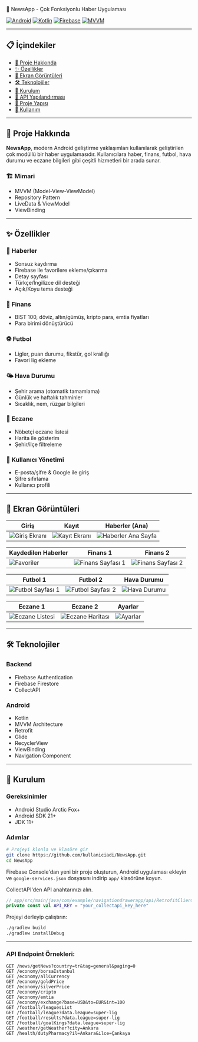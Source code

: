 📱 NewsApp - Çok Fonksiyonlu Haber Uygulaması

[![Android](https://img.shields.io/badge/Android-3DDC84?style=for-the-badge&logo=android&logoColor=white)](https://developer.android.com/)
[![Kotlin](https://img.shields.io/badge/Kotlin-0095D5?style=for-the-badge&logo=kotlin&logoColor=white)](https://kotlinlang.org/)
[![Firebase](https://img.shields.io/badge/Firebase-FFCA28?style=for-the-badge&logo=firebase&logoColor=black)](https://firebase.google.com/)
[![MVVM](https://img.shields.io/badge/Architecture-MVVM-blue?style=for-the-badge)](https://developer.android.com/jetpack/guide)

---

## 📋 İçindekiler

- [🎯 Proje Hakkında](#-proje-hakkında)
- [✨ Özellikler](#-özellikler)
- [📱 Ekran Görüntüleri](#-ekran-görüntüleri)
- [🛠️ Teknolojiler](#-teknolojiler)
- [🚀 Kurulum](#-kurulum)
- [🔌 API Yapılandırması](#-api-yapılandırması)
- [🧱 Proje Yapısı](#-proje-yapısı)
- [📖 Kullanım](#-kullanım)

---

## 🎯 Proje Hakkında

**NewsApp**, modern Android geliştirme yaklaşımları kullanılarak geliştirilen çok modüllü bir haber uygulamasıdır. Kullanıcılara haber, finans, futbol, hava durumu ve eczane bilgileri gibi çeşitli hizmetleri bir arada sunar.

### 🏗️ Mimari

- MVVM (Model-View-ViewModel)
- Repository Pattern
- LiveData & ViewModel
- ViewBinding

---

## ✨ Özellikler

### 📰 Haberler
- Sonsuz kaydırma
- Firebase ile favorilere ekleme/çıkarma
- Detay sayfası
- Türkçe/İngilizce dil desteği
- Açık/Koyu tema desteği

### 💸 Finans
- BIST 100, döviz, altın/gümüş, kripto para, emtia fiyatları
- Para birimi dönüştürücü

### ⚽ Futbol
- Ligler, puan durumu, fikstür, gol krallığı
- Favori lig ekleme

### 🌤️ Hava Durumu
- Şehir arama (otomatik tamamlama)
- Günlük ve haftalık tahminler
- Sıcaklık, nem, rüzgar bilgileri

### 💊 Eczane
- Nöbetçi eczane listesi
- Harita ile gösterim
- Şehir/ilçe filtreleme

### 👤 Kullanıcı Yönetimi
- E-posta/şifre & Google ile giriş
- Şifre sıfırlama
- Kullanıcı profili

---

## 📱 Ekran Görüntüleri

| Giriş | Kayıt | Haberler (Ana) |
|---|---|---|
| ![Giriş Ekranı](https://via.placeholder.com/200x400/FF5722/FFFFFF?text=Giriş) | ![Kayıt Ekranı](https://via.placeholder.com/200x400/795548/FFFFFF?text=Kayıt) | ![Haberler Ana Sayfa](https://via.placeholder.com/200x400/2196F3/FFFFFF?text=Haberler) |

| Kaydedilen Haberler | Finans 1 | Finans 2 |
|---|---|---|
| ![Favoriler](https://via.placeholder.com/200x400/1976D2/FFFFFF?text=Favoriler) | ![Finans Sayfası 1](https://via.placeholder.com/200x400/FF9800/FFFFFF?text=Finans+1) | ![Finans Sayfası 2](https://via.placeholder.com/200x400/F57C00/FFFFFF?text=Finans+2) |

| Futbol 1 | Futbol 2 | Hava Durumu |
|---|---|---|
| ![Futbol Sayfası 1](https://via.placeholder.com/200x400/4CAF50/FFFFFF?text=Futbol+1) | ![Futbol Sayfası 2](https://via.placeholder.com/200x400/388E3C/FFFFFF?text=Futbol+2) | ![Hava Durumu](https://via.placeholder.com/200x400/03A9F4/FFFFFF?text=Hava+Durumu) |

| Eczane 1 | Eczane 2 | Ayarlar |
|---|---|---|
| ![Eczane Listesi](https://via.placeholder.com/200x400/9C27B0/FFFFFF?text=Eczane+1) | ![Eczane Haritası](https://via.placeholder.com/200x400/7B1FA2/FFFFFF?text=Eczane+2) | ![Ayarlar](https://via.placeholder.com/200x400/607D8B/FFFFFF?text=Ayarlar) |

---

## 🛠️ Teknolojiler

### Backend
- Firebase Authentication
- Firebase Firestore
- CollectAPI

### Android
- Kotlin
- MVVM Architecture
- Retrofit
- Glide
- RecyclerView
- ViewBinding
- Navigation Component

---

## 🚀 Kurulum

### Gereksinimler

- Android Studio Arctic Fox+
- Android SDK 21+
- JDK 11+

### Adımlar

```bash
# Projeyi klonla ve klasöre gir
git clone https://github.com/kullaniciadi/NewsApp.git
cd NewsApp
```

Firebase Console'dan yeni bir proje oluşturun, Android uygulaması ekleyin ve
`google-services.json` dosyasını indirip `app/` klasörüne koyun.

CollectAPI'den API anahtarınızı alın.

```kotlin
// app/src/main/java/com/example/navigationdrawerapp/api/RetrofitClient.kt dosyasında
private const val API_KEY = "your_collectapi_key_here"
```

Projeyi derleyip çalıştırın:

```bash
./gradlew build
./gradlew installDebug
```

---

### API Endpoint Örnekleri:

```
GET /news/getNews?country=tr&tag=general&paging=0
GET /economy/borsaIstanbul
GET /economy/allCurrency
GET /economy/goldPrice
GET /economy/silverPrice
GET /economy/cripto
GET /economy/emtia
GET /economy/exchange?base=USD&to=EUR&int=100
GET /football/leaguesList
GET /football/league?data.league=super-lig
GET /football/results?data.league=super-lig
GET /football/goalKings?data.league=super-lig
GET /weather/getWeather?city=Ankara
GET /health/dutyPharmacy?il=Ankara&ilce=Çankaya
```
